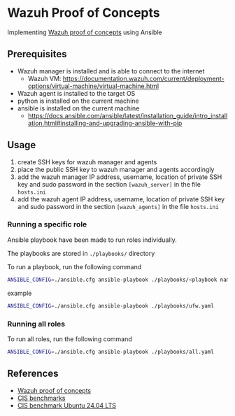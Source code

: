 # Wazuh Proof of Concepts

Implementing [Wazuh proof of concepts](https://documentation.wazuh.com/current/proof-of-concept-guide/index.html) using Ansible

## Prerequisites

- Wazuh manager is installed and is able to connect to the internet
  - Wazuh VM: https://documentation.wazuh.com/current/deployment-options/virtual-machine/virtual-machine.html
- Wazuh agent is installed to the target OS
- python is installed on the current machine
- ansible is installed on the current machine
  - https://docs.ansible.com/ansible/latest/installation_guide/intro_installation.html#installing-and-upgrading-ansible-with-pip

## Usage

1. create SSH keys for wazuh manager and agents
2. place the public SSH key to wazuh manager and agents accordingly
3. add the wazuh manager IP address, username, location of private SSH key and sudo password in the section `[wazuh_server]` in the file `hosts.ini`
4. add the wazuh agent IP address, username, location of private SSH key and sudo password in the section `[wazuh_agents]` in the file `hosts.ini`

### Running a specific role

Ansible playbook have been made to run roles individually.

The playbooks are stored in `./playbooks/` directory

To run a playbook, run the following command

```bash
ANSIBLE_CONFIG=./ansible.cfg ansible-playbook ./playbooks/<playbook name>.yaml
```

example

```bash
ANSIBLE_CONFIG=./ansible.cfg ansible-playbook ./playbooks/ufw.yaml
```

### Running all roles

To run all roles, run the following command

```bash
ANSIBLE_CONFIG=./ansible.cfg ansible-playbook ./playbooks/all.yaml
```

## References

- [Wazuh proof of concepts](https://documentation.wazuh.com/current/proof-of-concept-guide/index.html)
- [CIS benchmarks](https://downloads.cisecurity.org/#/)
- [CIS benchmark Ubuntu 24.04 LTS](https://learn.cisecurity.org/l/799323/2025-06-10/4vddgt)
